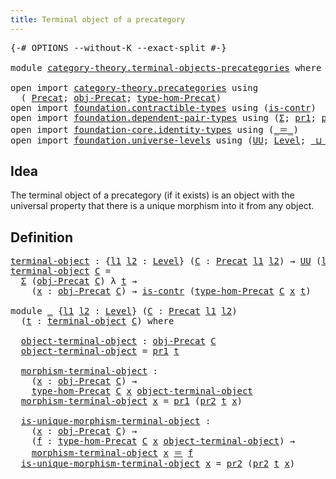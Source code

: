 ```yaml
---
title: Terminal object of a precategory
---
```


<pre class="Agda"><a id="58" class="Symbol">{-#</a> <a id="62" class="Keyword">OPTIONS</a> <a id="70" class="Pragma">--without-K</a> <a id="82" class="Pragma">--exact-split</a> <a id="96" class="Symbol">#-}</a>

<a id="101" class="Keyword">module</a> <a id="108" href="category-theory.terminal-objects-precategories.html" class="Module">category-theory.terminal-objects-precategories</a> <a id="155" class="Keyword">where</a>

<a id="162" class="Keyword">open</a> <a id="167" class="Keyword">import</a> <a id="174" href="category-theory.precategories.html" class="Module">category-theory.precategories</a> <a id="204" class="Keyword">using</a>
  <a id="212" class="Symbol">(</a> <a id="214" href="category-theory.precategories.html#2237" class="Function">Precat</a><a id="220" class="Symbol">;</a> <a id="222" href="category-theory.precategories.html#2550" class="Function">obj-Precat</a><a id="232" class="Symbol">;</a> <a id="234" href="category-theory.precategories.html#2669" class="Function">type-hom-Precat</a><a id="249" class="Symbol">)</a>
<a id="251" class="Keyword">open</a> <a id="256" class="Keyword">import</a> <a id="263" href="foundation.contractible-types.html" class="Module">foundation.contractible-types</a> <a id="293" class="Keyword">using</a> <a id="299" class="Symbol">(</a><a id="300" href="foundation-core.contractible-types.html#1006" class="Function">is-contr</a><a id="308" class="Symbol">)</a>
<a id="310" class="Keyword">open</a> <a id="315" class="Keyword">import</a> <a id="322" href="foundation.dependent-pair-types.html" class="Module">foundation.dependent-pair-types</a> <a id="354" class="Keyword">using</a> <a id="360" class="Symbol">(</a><a id="361" href="foundation-core.dependent-pair-types.html#515" class="Record">Σ</a><a id="362" class="Symbol">;</a> <a id="364" href="foundation-core.dependent-pair-types.html#605" class="Field">pr1</a><a id="367" class="Symbol">;</a> <a id="369" href="foundation-core.dependent-pair-types.html#617" class="Field">pr2</a><a id="372" class="Symbol">)</a>
<a id="374" class="Keyword">open</a> <a id="379" class="Keyword">import</a> <a id="386" href="foundation-core.identity-types.html" class="Module">foundation-core.identity-types</a> <a id="417" class="Keyword">using</a> <a id="423" class="Symbol">(</a><a id="424" href="foundation-core.identity-types.html#1865" class="Function Operator">_＝_</a><a id="427" class="Symbol">)</a>
<a id="429" class="Keyword">open</a> <a id="434" class="Keyword">import</a> <a id="441" href="foundation.universe-levels.html" class="Module">foundation.universe-levels</a> <a id="468" class="Keyword">using</a> <a id="474" class="Symbol">(</a><a id="475" href="foundation-core.universe-levels.html#235" class="Primitive">UU</a><a id="477" class="Symbol">;</a> <a id="479" href="Agda.Primitive.html#597" class="Postulate">Level</a><a id="484" class="Symbol">;</a> <a id="486" href="Agda.Primitive.html#810" class="Primitive Operator">_⊔_</a><a id="489" class="Symbol">)</a>
</pre>
## Idea

The terminal object of a precategory (if it exists) is an object with the universal property that there is a unique morphism into it from any object.

## Definition

<pre class="Agda"><a id="terminal-object"></a><a id="679" href="category-theory.terminal-objects-precategories.html#679" class="Function">terminal-object</a> <a id="695" class="Symbol">:</a> <a id="697" class="Symbol">{</a><a id="698" href="category-theory.terminal-objects-precategories.html#698" class="Bound">l1</a> <a id="701" href="category-theory.terminal-objects-precategories.html#701" class="Bound">l2</a> <a id="704" class="Symbol">:</a> <a id="706" href="Agda.Primitive.html#597" class="Postulate">Level</a><a id="711" class="Symbol">}</a> <a id="713" class="Symbol">(</a><a id="714" href="category-theory.terminal-objects-precategories.html#714" class="Bound">C</a> <a id="716" class="Symbol">:</a> <a id="718" href="category-theory.precategories.html#2237" class="Function">Precat</a> <a id="725" href="category-theory.terminal-objects-precategories.html#698" class="Bound">l1</a> <a id="728" href="category-theory.terminal-objects-precategories.html#701" class="Bound">l2</a><a id="730" class="Symbol">)</a> <a id="732" class="Symbol">→</a> <a id="734" href="foundation-core.universe-levels.html#235" class="Primitive">UU</a> <a id="737" class="Symbol">(</a><a id="738" href="category-theory.terminal-objects-precategories.html#698" class="Bound">l1</a> <a id="741" href="Agda.Primitive.html#810" class="Primitive Operator">⊔</a> <a id="743" href="category-theory.terminal-objects-precategories.html#701" class="Bound">l2</a><a id="745" class="Symbol">)</a>
<a id="747" href="category-theory.terminal-objects-precategories.html#679" class="Function">terminal-object</a> <a id="763" href="category-theory.terminal-objects-precategories.html#763" class="Bound">C</a> <a id="765" class="Symbol">=</a>
  <a id="769" href="foundation-core.dependent-pair-types.html#515" class="Record">Σ</a> <a id="771" class="Symbol">(</a><a id="772" href="category-theory.precategories.html#2550" class="Function">obj-Precat</a> <a id="783" href="category-theory.terminal-objects-precategories.html#763" class="Bound">C</a><a id="784" class="Symbol">)</a> <a id="786" class="Symbol">λ</a> <a id="788" href="category-theory.terminal-objects-precategories.html#788" class="Bound">t</a> <a id="790" class="Symbol">→</a>
    <a id="796" class="Symbol">(</a><a id="797" href="category-theory.terminal-objects-precategories.html#797" class="Bound">x</a> <a id="799" class="Symbol">:</a> <a id="801" href="category-theory.precategories.html#2550" class="Function">obj-Precat</a> <a id="812" href="category-theory.terminal-objects-precategories.html#763" class="Bound">C</a><a id="813" class="Symbol">)</a> <a id="815" class="Symbol">→</a> <a id="817" href="foundation-core.contractible-types.html#1006" class="Function">is-contr</a> <a id="826" class="Symbol">(</a><a id="827" href="category-theory.precategories.html#2669" class="Function">type-hom-Precat</a> <a id="843" href="category-theory.terminal-objects-precategories.html#763" class="Bound">C</a> <a id="845" href="category-theory.terminal-objects-precategories.html#797" class="Bound">x</a> <a id="847" href="category-theory.terminal-objects-precategories.html#788" class="Bound">t</a><a id="848" class="Symbol">)</a>

<a id="851" class="Keyword">module</a> <a id="858" href="category-theory.terminal-objects-precategories.html#858" class="Module">_</a> <a id="860" class="Symbol">{</a><a id="861" href="category-theory.terminal-objects-precategories.html#861" class="Bound">l1</a> <a id="864" href="category-theory.terminal-objects-precategories.html#864" class="Bound">l2</a> <a id="867" class="Symbol">:</a> <a id="869" href="Agda.Primitive.html#597" class="Postulate">Level</a><a id="874" class="Symbol">}</a> <a id="876" class="Symbol">(</a><a id="877" href="category-theory.terminal-objects-precategories.html#877" class="Bound">C</a> <a id="879" class="Symbol">:</a> <a id="881" href="category-theory.precategories.html#2237" class="Function">Precat</a> <a id="888" href="category-theory.terminal-objects-precategories.html#861" class="Bound">l1</a> <a id="891" href="category-theory.terminal-objects-precategories.html#864" class="Bound">l2</a><a id="893" class="Symbol">)</a>
  <a id="897" class="Symbol">(</a><a id="898" href="category-theory.terminal-objects-precategories.html#898" class="Bound">t</a> <a id="900" class="Symbol">:</a> <a id="902" href="category-theory.terminal-objects-precategories.html#679" class="Function">terminal-object</a> <a id="918" href="category-theory.terminal-objects-precategories.html#877" class="Bound">C</a><a id="919" class="Symbol">)</a> <a id="921" class="Keyword">where</a>

  <a id="930" href="category-theory.terminal-objects-precategories.html#930" class="Function">object-terminal-object</a> <a id="953" class="Symbol">:</a> <a id="955" href="category-theory.precategories.html#2550" class="Function">obj-Precat</a> <a id="966" href="category-theory.terminal-objects-precategories.html#877" class="Bound">C</a>
  <a id="970" href="category-theory.terminal-objects-precategories.html#930" class="Function">object-terminal-object</a> <a id="993" class="Symbol">=</a> <a id="995" href="foundation-core.dependent-pair-types.html#605" class="Field">pr1</a> <a id="999" href="category-theory.terminal-objects-precategories.html#898" class="Bound">t</a>

  <a id="1004" href="category-theory.terminal-objects-precategories.html#1004" class="Function">morphism-terminal-object</a> <a id="1029" class="Symbol">:</a>
    <a id="1035" class="Symbol">(</a><a id="1036" href="category-theory.terminal-objects-precategories.html#1036" class="Bound">x</a> <a id="1038" class="Symbol">:</a> <a id="1040" href="category-theory.precategories.html#2550" class="Function">obj-Precat</a> <a id="1051" href="category-theory.terminal-objects-precategories.html#877" class="Bound">C</a><a id="1052" class="Symbol">)</a> <a id="1054" class="Symbol">→</a>
    <a id="1060" href="category-theory.precategories.html#2669" class="Function">type-hom-Precat</a> <a id="1076" href="category-theory.terminal-objects-precategories.html#877" class="Bound">C</a> <a id="1078" href="category-theory.terminal-objects-precategories.html#1036" class="Bound">x</a> <a id="1080" href="category-theory.terminal-objects-precategories.html#930" class="Function">object-terminal-object</a>
  <a id="1105" href="category-theory.terminal-objects-precategories.html#1004" class="Function">morphism-terminal-object</a> <a id="1130" href="category-theory.terminal-objects-precategories.html#1130" class="Bound">x</a> <a id="1132" class="Symbol">=</a> <a id="1134" href="foundation-core.dependent-pair-types.html#605" class="Field">pr1</a> <a id="1138" class="Symbol">(</a><a id="1139" href="foundation-core.dependent-pair-types.html#617" class="Field">pr2</a> <a id="1143" href="category-theory.terminal-objects-precategories.html#898" class="Bound">t</a> <a id="1145" href="category-theory.terminal-objects-precategories.html#1130" class="Bound">x</a><a id="1146" class="Symbol">)</a>

  <a id="1151" href="category-theory.terminal-objects-precategories.html#1151" class="Function">is-unique-morphism-terminal-object</a> <a id="1186" class="Symbol">:</a>
    <a id="1192" class="Symbol">(</a><a id="1193" href="category-theory.terminal-objects-precategories.html#1193" class="Bound">x</a> <a id="1195" class="Symbol">:</a> <a id="1197" href="category-theory.precategories.html#2550" class="Function">obj-Precat</a> <a id="1208" href="category-theory.terminal-objects-precategories.html#877" class="Bound">C</a><a id="1209" class="Symbol">)</a> <a id="1211" class="Symbol">→</a>
    <a id="1217" class="Symbol">(</a><a id="1218" href="category-theory.terminal-objects-precategories.html#1218" class="Bound">f</a> <a id="1220" class="Symbol">:</a> <a id="1222" href="category-theory.precategories.html#2669" class="Function">type-hom-Precat</a> <a id="1238" href="category-theory.terminal-objects-precategories.html#877" class="Bound">C</a> <a id="1240" href="category-theory.terminal-objects-precategories.html#1193" class="Bound">x</a> <a id="1242" href="category-theory.terminal-objects-precategories.html#930" class="Function">object-terminal-object</a><a id="1264" class="Symbol">)</a> <a id="1266" class="Symbol">→</a>
    <a id="1272" href="category-theory.terminal-objects-precategories.html#1004" class="Function">morphism-terminal-object</a> <a id="1297" href="category-theory.terminal-objects-precategories.html#1193" class="Bound">x</a> <a id="1299" href="foundation-core.identity-types.html#1865" class="Function Operator">＝</a> <a id="1301" href="category-theory.terminal-objects-precategories.html#1218" class="Bound">f</a>
  <a id="1305" href="category-theory.terminal-objects-precategories.html#1151" class="Function">is-unique-morphism-terminal-object</a> <a id="1340" href="category-theory.terminal-objects-precategories.html#1340" class="Bound">x</a> <a id="1342" class="Symbol">=</a> <a id="1344" href="foundation-core.dependent-pair-types.html#617" class="Field">pr2</a> <a id="1348" class="Symbol">(</a><a id="1349" href="foundation-core.dependent-pair-types.html#617" class="Field">pr2</a> <a id="1353" href="category-theory.terminal-objects-precategories.html#898" class="Bound">t</a> <a id="1355" href="category-theory.terminal-objects-precategories.html#1340" class="Bound">x</a><a id="1356" class="Symbol">)</a>
</pre>